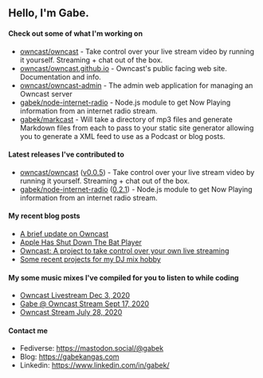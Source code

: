 ## Hello, I'm Gabe.

#### Check out some of what I'm working on

- [owncast/owncast](https://github.com/owncast/owncast) - Take control over your live stream video by running it yourself.  Streaming &#43; chat out of the box.
- [owncast/owncast.github.io](https://github.com/owncast/owncast.github.io) - Owncast&#39;s public facing web site.  Documentation and info.
- [owncast/owncast-admin](https://github.com/owncast/owncast-admin) - The admin web application for managing an Owncast server
- [gabek/node-internet-radio](https://github.com/gabek/node-internet-radio) - Node.js module to get Now Playing information from an internet radio stream.
- [gabek/markcast](https://github.com/gabek/markcast) - Will take a directory of mp3 files and generate Markdown files from each to pass to your static site generator allowing you to generate a XML feed to use as a Podcast or blog posts.

#### Latest releases I've contributed to

- [owncast/owncast](https://github.com/owncast/owncast) ([v0.0.5](https://github.com/owncast/owncast/releases/tag/v0.0.5)) - Take control over your live stream video by running it yourself.  Streaming &#43; chat out of the box.
- [gabek/node-internet-radio](https://github.com/gabek/node-internet-radio) ([0.2.1](https://github.com/gabek/node-internet-radio/releases/tag/0.2.1)) - Node.js module to get Now Playing information from an internet radio stream.

#### My recent blog posts

- [A brief update on Owncast](https://gabekangas.com/blog/2020/12/a-brief-update-on-owncast/)
- [Apple Has Shut Down The Bat Player](https://gabekangas.com/blog/2020/08/apple-has-shut-down-the-bat-player/)
- [Owncast: A project to take control over your own live streaming](https://gabekangas.com/blog/2020/06/owncast-a-project-to-take-control-over-your-own-live-streaming/)
- [Some recent projects for my DJ mix hobby](https://gabekangas.com/blog/2020/05/some-recent-projects-for-my-dj-mix-hobby/)

#### My some music mixes I've compiled for you to listen to while coding

- [Owncast Livestream Dec 3, 2020](https://gabekangas.com/mixes/dec-3-2020/dec-3-2020/)
- [Gabe @ Owncast Stream Sept 17, 2020](https://gabekangas.com/mixes/gabe-owncast-stream-sept-17-2020/gabe-owncast-stream-sept-17-2020/)
- [Owncast Stream July 28, 2020](https://gabekangas.com/mixes/owncast-stream-july-28-2020/owncast-stream-july-28-2020/)

#### Contact me

- Fediverse: https://mastodon.social/@gabek
- Blog: https://gabekangas.com
- Linkedin: https://www.linkedin.com/in/gabek/
